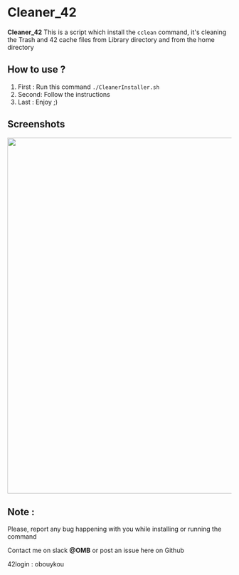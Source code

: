 # Cleaner_42

**Cleaner_42** This is a script which install the `cclean` command, it's cleaning the Trash and 42 cache files from Library directory and from the home directory

## How to use ?

1. First : Run this command `./CleanerInstaller.sh`
2. Second: Follow the instructions
3. Last  : Enjoy ;)

## Screenshots

<img src="https://i.imgur.com/ugAa0nP.png.png" width="800" />


## Note : 

Please, report any bug happening with you while installing or running the command

Contact me on slack **@OMB** or post an issue here on Github

42login : obouykou
